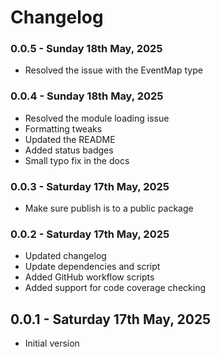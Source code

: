 # Changelog

### 0.0.5 - Sunday 18th May, 2025

- Resolved the issue with the EventMap type

### 0.0.4 - Sunday 18th May, 2025

- Resolved the module loading issue
- Formatting tweaks
- Updated the README
- Added status badges
- Small typo fix in the docs

### 0.0.3 - Saturday 17th May, 2025

- Make sure publish is to a public package

### 0.0.2 - Saturday 17th May, 2025

- Updated changelog
- Update dependencies and script
- Added GitHub workflow scripts
- Added support for code coverage checking

## 0.0.1 - Saturday 17th May, 2025

- Initial version